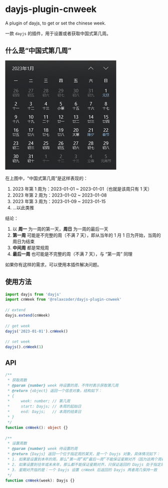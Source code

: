 # dayjs-plugin-cnweek

A plugin of dayjs, to get or set the chinese week.

一款 `dayjs` 的插件，用于设置或者获取中国式第几周。

## 什么是“中国式第几周”

![](image.png)

在上图中，“中国式第几周”是这样表现的：

1. 2023 年第 1 周为：2023-01-01 ~ 2023-01-01（也就是该周只有 1 天）
2. 2023 年第 2 周为：2023-01-02 ~ 2023-01-08
3. 2023 年第 3 周为：2023-01-09 ~ 2023-01-15
4. ...以此类推

结论：

1. 以 **周一** 为一周的第一天，**周日** 为一周的最后一天
2. **第一周** 可能是不完整的周（不满 7 天），即从当年的 1 月 1 日为开始，当周的周日为结束
3. **中间周** 都是常规周
4. **最后一周** 也可能是不完整的周（不满 7 天），与 “第一周” 同理

如果你有这样的需求，可以使用本插件解决问题。

## 使用方法

```js
import dayjs from 'dayjs'
import cnWeek from '@relaxcoder/dayjs-plugin-cnweek'

// extend
dayjs.extend(cnWeek)

// get week
dayjs('2023-01-01').cnWeek()

// set week
dayjs().cnWeek(1)
```

## API

```ts
/**
 * 获取周数
 * @param {number} week 待设置的周，不传时表示获取第几周
 * @return {object} 返回一个信息对象，结构如下：
 * {
 *     week: number; // 第几周
 *     start: Dayjs; // 本周的起始日
 *     end: Dayjs;   // 本周的结束日
 * }
 */
function cnWeek(): object {}

/**
 * 设置周数
 * @param {number} week 待设置的周
 * @return {Dayjs} 返回一个位于指定周的某天，是一个 Dayjs 对象，具体情况如下：
 * 1. 如果是设置到本年的周，那么“第一周”和“最后一周”不能保证星期对齐（因为这两个周都有可能不满 7 天），其余周会保证星期对齐
 * 2. 如果设置到往年或未来年，那么都不能保证星期对齐，只保证返回的 Dayjs 处于指定周内
 * 3. 星期对齐指的是：一个 Dayjs 设置 cnWeek 后返回的 Dayjs 两者周几保持一致
 */
function cnWeek(week): Dayjs {}
```
